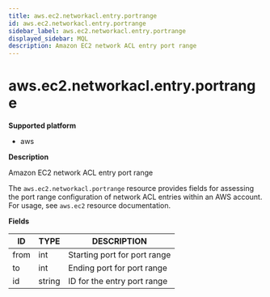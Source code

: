 ```yaml
---
title: aws.ec2.networkacl.entry.portrange
id: aws.ec2.networkacl.entry.portrange
sidebar_label: aws.ec2.networkacl.entry.portrange
displayed_sidebar: MQL
description: Amazon EC2 network ACL entry port range
---
```


# aws.ec2.networkacl.entry.portrange

**Supported platform**

- aws

**Description**

Amazon EC2 network ACL entry port range

The `aws.ec2.networkacl.portrange` resource provides fields for assessing the port range configuration of network ACL entries within an AWS account. For usage, see `aws.ec2` resource documentation.

**Fields**

| ID   | TYPE   | DESCRIPTION                  |
| ---- | ------ | ---------------------------- |
| from | int    | Starting port for port range |
| to   | int    | Ending port for port range   |
| id   | string | ID for the entry port range  |
